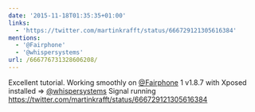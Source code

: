 ```yaml
---
date: '2015-11-18T01:35:35+01:00'
links:
  - 'https://twitter.com/martinkrafft/status/666729121305616384'
mentions:
  - '@Fairphone'
  - '@whispersystems'
url: /666776731328606208/
---
```

Excellent tutorial. Working smoothly on [@Fairphone](https://twitter.com/@Fairphone) 1 v1.8.7 with Xposed installed =&gt; [@whispersystems](https://twitter.com/@whispersystems) Signal running https://twitter.com/martinkrafft/status/666729121305616384
